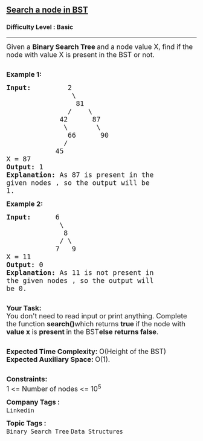 <h2><a href="https://practice.geeksforgeeks.org/problems/search-a-node-in-bst/1?page=2&category[]=Tree&sortBy=submissions">Search a node in BST</a></h2><h3>Difficulty Level : Basic</h3><hr><div class="problems_problem_content__Xm_eO"><p><span style="font-size:18px">Given a <strong>Binary Search Tree </strong>and a node value X, find if the node with value X is present in the BST or not.</span></p>

<p><br>
<span style="font-size:18px"><strong>Example 1:</strong></span></p>

<pre><span style="font-size:18px"><strong>Input:</strong>         2
                \
&nbsp;                81 
&nbsp;              /    \ 
&nbsp;            42      87 
&nbsp;             \       \ 
&nbsp;              66      90 
&nbsp;             / 
&nbsp;           45
X = 87
<strong>Output: </strong>1
<strong>Explanation: </strong>As 87 is present in the
given nodes , so the output will be
1.</span></pre>

<p><span style="font-size:18px"><strong>Example 2:</strong></span></p>

<pre><span style="font-size:18px"><strong>Input:</strong>      6
&nbsp;            \ 
&nbsp;             8 
&nbsp;            / \ 
&nbsp;           7   9
X = 11
<strong>Output: </strong>0
<strong>Explanation: </strong>As 11 is not present in 
the given nodes , so the output will
be 0.</span></pre>

<p><br>
<span style="font-size:18px"><strong>Your Task:</strong><br>
You don't need to read input or print anything. Complete the function <strong>search()</strong>which returns <strong>true </strong>if the node with <strong>value x</strong> is <strong>present </strong>in the BST<strong>else returns false</strong>.</span></p>

<p><br>
<span style="font-size:18px"><strong>Expected Time Complexity:&nbsp;</strong>O(Height of the BST)<br>
<strong>Expected Auxiliary Space:&nbsp;</strong>O(1).</span></p>

<p><br>
<span style="font-size:18px"><strong>Constraints:</strong><br>
1 &lt;= Number of nodes &lt;= 10<sup>5</sup></span></p>
</div><p><span style=font-size:18px><strong>Company Tags : </strong><br><code>Linkedin</code>&nbsp;<br><p><span style=font-size:18px><strong>Topic Tags : </strong><br><code>Binary Search Tree</code>&nbsp;<code>Data Structures</code>&nbsp;